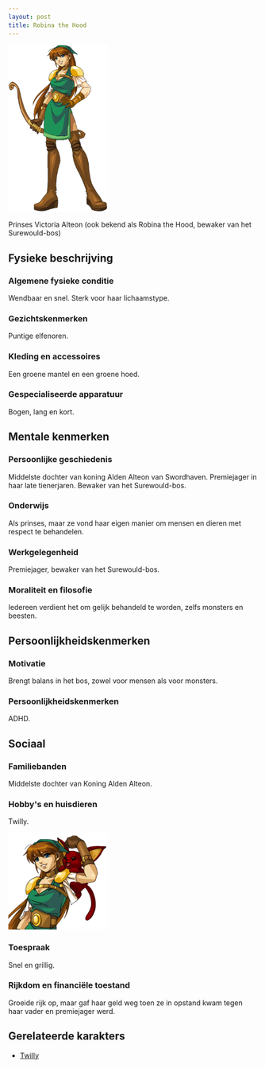 ```yaml
---
layout: post
title: Robina the Hood
---
```


<img src="../images/Robina full body.png" alt="Robina the Hood" width=200>

Prinses Victoria Alteon (ook bekend als Robina the Hood, bewaker van het Surewould-bos)

## Fysieke beschrijving

### Algemene fysieke conditie
Wendbaar en snel. Sterk voor haar lichaamstype.

### Gezichtskenmerken
Puntige elfenoren.

### Kleding en accessoires
Een groene mantel en een groene hoed.

### Gespecialiseerde apparatuur
Bogen, lang en kort.

## Mentale kenmerken

### Persoonlijke geschiedenis
Middelste dochter van koning Alden Alteon van Swordhaven. Premiejager in haar late tienerjaren. Bewaker van het Surewould-bos.

### Onderwijs
Als prinses, maar ze vond haar eigen manier om mensen en dieren met respect te behandelen.

### Werkgelegenheid
Premiejager, bewaker van het Surewould-bos.

### Moraliteit en filosofie
Iedereen verdient het om gelijk behandeld te worden, zelfs monsters en beesten.

## Persoonlijkheidskenmerken

### Motivatie
Brengt balans in het bos, zowel voor mensen als voor monsters.

### Persoonlijkheidskenmerken
ADHD.

## Sociaal

### Familiebanden
Middelste dochter van Koning Alden Alteon.

### Hobby's en huisdieren
Twilly.

<img src="../images/Robina & Twilly.png" alt="Robina en Twilly" width=200>

### Toespraak
Snel en grillig.

### Rijkdom en financiële toestand
Groeide rijk op, maar gaf haar geld weg toen ze in opstand kwam tegen haar vader en premiejager werd.

## Gerelateerde karakters
* [Twilly](Twilly.md)